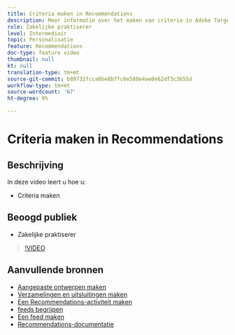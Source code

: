```yaml
---
title: Criteria maken in Recommendations
description: Meer informatie over het maken van criteria in Adobe Target Recommendations
role: Zakelijke praktiserer
level: Intermediair
topic: Personalisatie
feature: Recommendations
doc-type: feature video
thumbnail: null
kt: null
translation-type: tm+mt
source-git-commit: b89732fcca0be8bffc6e580e4ae0e62df3c3655d
workflow-type: tm+mt
source-wordcount: '67'
ht-degree: 0%

---
```



# Criteria maken in Recommendations

## Beschrijving

In deze video leert u hoe u:

* Criteria maken

## Beoogd publiek

* Zakelijke praktiserer

>[!VIDEO](https://video.tv.adobe.com/v/27694?quality=12)

## Aanvullende bronnen

* [Aangepaste ontwerpen maken](create-custom-designs.md)
* [Verzamelingen en uitsluitingen maken](create-collections-and-exclusions.md)
* [Een Recommendations-activiteit maken](create-a-recommendations-activity.md)
* [feeds begrijpen](understanding-feeds.md)
* [Een feed maken](create-a-feed.md)
* [Recommendations-documentatie](https://docs.adobe.com/content/help/en/target/using/recommendations/recommendations.html)
